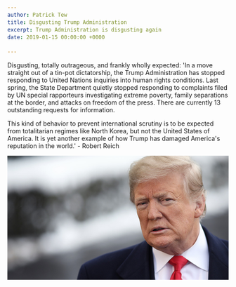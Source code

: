 ```yaml
---
author: Patrick Tew
title: Disgusting Trump Administration
excerpt: Trump Administration is disgusting again
date: 2019-01-15 00:00:00 +0000

---
```

Disgusting, totally outrageous, and frankly wholly expected: 'In a move straight out of a tin-pot dictatorship, the Trump Administration has stopped responding to United Nations inquiries into human rights conditions. Last spring, the State Department quietly stopped responding to complaints filed by UN special rapporteurs investigating extreme poverty, family separations at the border, and attacks on freedom of the press. There are currently 13 outstanding requests for information.

This kind of behavior to prevent international scrutiny is to be expected from totalitarian regimes like North Korea, but not the United States of America. It is yet another example of how Trump has damaged America's reputation in the world.' - Robert Reich

![](/uploads/Trump.jpg)